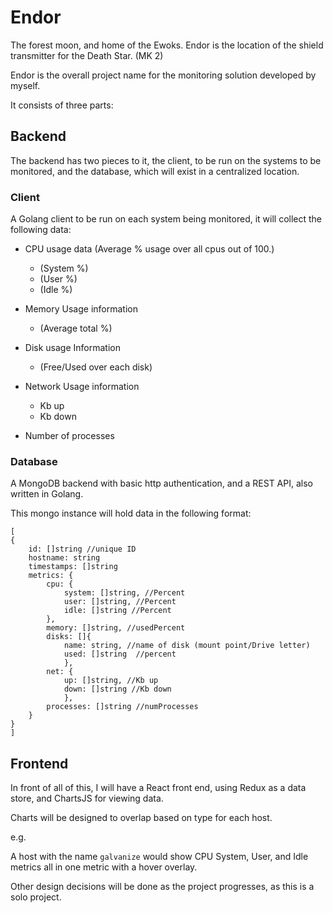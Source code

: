 # Endor

The forest moon, and home of the Ewoks. Endor is the location of the shield 
transmitter for the Death Star. (MK 2)

Endor is the overall project name for the monitoring solution developed by myself.

It consists of three parts:

## Backend

The backend has two pieces to it, the client, to be run on the systems
to be monitored, and the database, which will exist in a centralized location.

### Client

A Golang client to be run on each system being monitored, it will collect 
the following data:
 
 * CPU usage data (Average % usage over all cpus out of 100.)
    * (System %)
    * (User %)
    * (Idle %) 

 * Memory Usage information 
    * (Average total %)

 * Disk usage Information
    * (Free/Used over each disk)

 * Network Usage information
    * Kb up
    * Kb down

 * Number of processes

### Database

A MongoDB backend with basic http authentication, and a REST API, 
also written in Golang.

This mongo instance will hold data in the following format:

```text
[
{
    id: []string //unique ID
    hostname: string
    timestamps: []string
    metrics: {
        cpu: {
            system: []string, //Percent
            user: []string, //Percent
            idle: []string //Percent
        },
        memory: []string, //usedPercent
        disks: []{
            name: string, //name of disk (mount point/Drive letter)
            used: []string  //percent
            },
        net: {
            up: []string, //Kb up
            down: []string //Kb down
            },
        processes: []string //numProcesses
    }
}
]
```

## Frontend

In front of all of this, I will have a React front end, using Redux 
as a data store, and ChartsJS for viewing data.

Charts will be designed to overlap based on type for each host. 

e.g. 

A host with the name `galvanize` would show CPU System, User, and Idle
metrics all in one metric with a hover overlay.

Other design decisions will be done as the project progresses, as this is a 
solo project.
